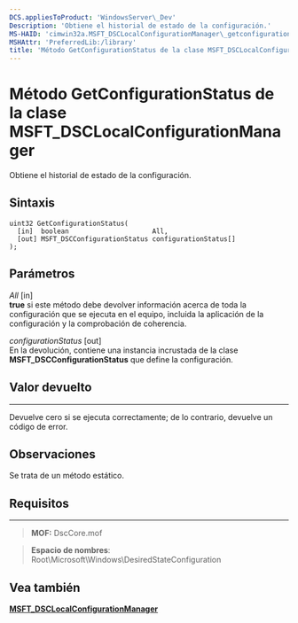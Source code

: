 ```yaml
---
DCS.appliesToProduct: 'WindowsServer\_Dev'
Description: 'Obtiene el historial de estado de la configuración.'
MS-HAID: 'cimwin32a.MSFT_DSCLocalConfigurationManager\_getconfigurationstatus'
MSHAttr: 'PreferredLib:/library'
title: 'Método GetConfigurationStatus de la clase MSFT_DSCLocalConfigurationManager'
---
```


# Método GetConfigurationStatus de la clase MSFT_DSCLocalConfigurationManager

Obtiene el historial de estado de la configuración.

Sintaxis
------

```mof
uint32 GetConfigurationStatus(
  [in]  boolean                     All,
  [out] MSFT_DSCConfigurationStatus configurationStatus[]
);
```

Parámetros
----------

*All* \[in\]  
**true** si este método debe devolver información acerca de toda la configuración que se ejecuta en el equipo, incluida
la aplicación de la configuración y la comprobación de coherencia.

*configurationStatus* \[out\]  
En la devolución, contiene una instancia incrustada de la clase **MSFT_DSCConfigurationStatus** que define la configuración.

## Valor devuelto
------------

Devuelve cero si se ejecuta correctamente; de lo contrario, devuelve un código de error.

## Observaciones

Se trata de un método estático.

## Requisitos
------------
>**MOF:** DscCore.mof

>**Espacio de nombres**: Root\Microsoft\Windows\DesiredStateConfiguration


## Vea también


[**MSFT_DSCLocalConfigurationManager**](msft-dsclocalconfigurationmanager.md)


 

 





<!--HONumber=Apr16_HO2-->


